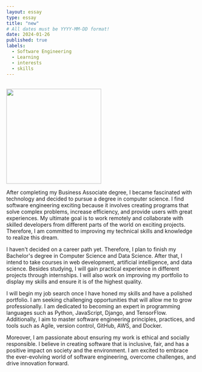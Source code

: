```yaml
---
layout: essay
type: essay
title: "new"
# All dates must be YYYY-MM-DD format!
date: 2024-01-26
published: true
labels:
  - Software Engineering
  - Learning
  - interests
  - skills
---
```


<br />
<img width="250px" class="rounded float-start pe-4" src="../codingsta.png">

After completing my Business Associate degree, I became fascinated with technology and decided to pursue a degree in computer science. I find software engineering exciting because it involves creating programs that solve complex problems, increase efficiency, and provide users with great experiences. My ultimate goal is to work remotely and collaborate with skilled developers from different parts of the world on exciting projects. Therefore, I am committed to improving my technical skills and knowledge to realize this dream. 

I haven't decided on a career path yet. Therefore, I plan to finish my Bachelor's degree in Computer Science and Data Science. After that, I intend to take courses in web development, artificial intelligence, and data science. Besides studying, I will gain practical experience in different projects through internships. I will also work on improving my portfolio to display my skills and ensure it is of the highest quality.

I will begin my job search once I have honed my skills and have a polished portfolio. I am seeking challenging opportunities that will allow me to grow professionally. I am dedicated to becoming an expert in programming languages such as Python, JavaScript, Django, and TensorFlow. Additionally, I aim to master software engineering principles, practices, and tools such as Agile, version control, GitHub, AWS, and Docker.

Moreover, I am passionate about ensuring my work is ethical and socially responsible. I believe in creating software that is inclusive, fair, and has a positive impact on society and the environment. I am excited to embrace the ever-evolving world of software engineering, overcome challenges, and drive innovation forward. 
